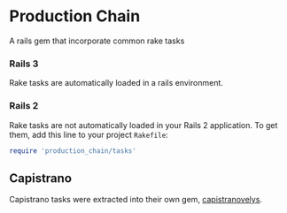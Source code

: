 # Production Chain

A rails gem that incorporate common rake tasks

### Rails 3
Rake tasks are automatically loaded in a rails environment.

### Rails 2
Rake tasks are not automatically loaded in your Rails 2 application.
To get them, add this line to your project `Rakefile`:

```ruby
require 'production_chain/tasks'
```

## Capistrano

Capistrano tasks were extracted into their own gem,
[capistranovelys](https://github.com/novelys/capistranovelys).
